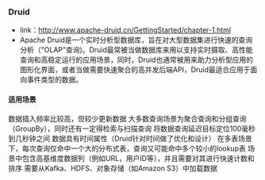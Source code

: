 ### Druid
- link：http://www.apache-druid.cn/GettingStarted/chapter-1.html
- Apache Druid是一个实时分析型数据库，旨在对大型数据集进行快速的查询分析（"OLAP"查询)。Druid最常被当做数据库来用以支持实时摄取、高性能查询和高稳定运行的应用场景，同时，Druid也通常被用来助力分析型应用的图形化界面，或者当做需要快速聚合的高并发后端API，Druid最适合应用于面向事件类型的数据。
#### 适用场景
数据插入频率比较高，但较少更新数据
大多数查询场景为聚合查询和分组查询（GroupBy），同时还有一定得检索与扫描查询
将数据查询延迟目标定位100毫秒到几秒钟之间
数据具有时间属性（Druid针对时间做了优化和设计）
在多表场景下，每次查询仅命中一个大的分布式表，查询又可能命中多个较小的lookup表
场景中包含高基维度数据列（例如URL，用户ID等），并且需要对其进行快速计数和排序
需要从Kafka、HDFS、对象存储（如Amazon S3）中加载数据